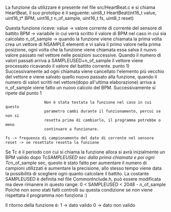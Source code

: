 La funzione da utilizzare è presente nel file src/HeartBeat.c e si chiama
HeartBeat, il suo prototipo è il seguente:
	uint8_t HeartBeat(int16_t value, uint16_t* BPM, uint16_t n_of_sample, uint16_t fs, uint8_t reset)

Questa funzione riceve:
   value -> valore corrente di corrente del sensore di battito
   BPM   -> variabile in cui verrà scritto il valore di BPM nel caso in cui sia calcolato
   n_of_sample -> quando la funzione viene chiamata la prima volta crea un vettore di NSAMPLE elementi
                     e vi salva il primo valore nella prima posizione, ogni volta che la funzione viene chiamata
                     essa salva il nuovo valore passato nel vettore nelle posizioni successive.
                     Quando il numero di valori passati arriva a SAMPLEUSED+n_of_sample il vettore viene processato
                     ricavando il valore del battito corrente.
          punto 1)   Successivamente ad ogni chiamata viene cancellato l'elemento più vecchio del vettore
                     e viene salvato quello nuovo passato alla funzione, quando il numero di valori scritti 
					 nel vettore(dopo all'ultima elaborazione) arriva a n_of_sample viene fatto un nuovo calcolo del BPM.
                     Successivamente si ripete dal punto 1
					
					 Non è stata testata la funzione nel caso in cui questo
					 parametro cambi durante il funzionamento, percui se non si
					 resetta prima di cambiarlo, il programma potrebbe o meno
					 continuare a funzionare.
			
	fs -> frequenza di campionamento del dato di corrente nel sensore
	reset -> se resettato resetta la funzione

 Se Tc è il periodo con cui si chiama la funzione allora si avrà inizialmente un BPM valido dopo
 Tc*SAMPLEUSED sec dalla prima chiamata e poi ogni Tc*n_of_sample sec, questo è stato fatto per aumentare il numero
 di campioni utilizzati e aumentare la precisione, allo stesso tempo viene data la possibilità di scegliere ogni
 quanto calcolare il battito.
 La costante SAMPLEUSED è definita nel file CommonInclude.h, può essere
 modificata ma deve rimanere in questo range:
 	0 < SAMPLEUSED < 2048 - n_of_sample
Poichè non sono stati fatti controlli su questa condizione se non viene
rispettata il programma non funziona :)

Il ritorno della funzione è:
	1 -> dato valido
	0 -> dato non valido
